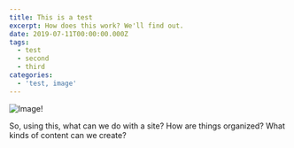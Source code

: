 ```yaml
---
title: This is a test
excerpt: How does this work? We'll find out.
date: 2019-07-11T00:00:00.000Z
tags:
  - test
  - second
  - third
categories:
  - 'test, image'
---
```

![](/uploads/webdev.png "Image!")

So, using this, what can we do with a site? How are things organized? What kinds of content can we create?
